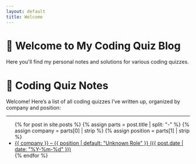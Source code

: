 ```yaml
---
layout: default
title: Welcome
---
```


# 👋 Welcome to My Coding Quiz Blog

Here you'll find my personal notes and solutions for various coding quizzes.

# 💼 Coding Quiz Notes

Welcome! Here’s a list of all coding quizzes I’ve written up, organized by company and position:

---

<ul>
  {% for post in site.posts %}
    {% assign parts = post.title | split: "-" %}
    {% assign company = parts[0] | strip %}
    {% assign position = parts[1] | strip %}
    <li>
      <a href="{{ post.url }}">
        {{ company }} – {{ position | default: "Unknown Role" }} ({{ post.date | date: "%Y-%m-%d" }})
      </a>
    </li>
  {% endfor %}
</ul>
